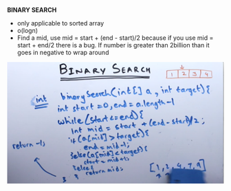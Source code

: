 **BINARY SEARCH**

- only applicable to sorted array
- o(logn)
- Find a mid, use mid = start + (end - start)/2 because if you use mid = start + end/2 there is a bug. If number is greater than 2billion than it goes in negative to wrap around

![alt text](images/binary_search.png "Title")